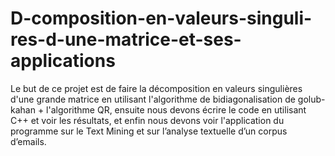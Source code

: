 # D-composition-en-valeurs-singuli-res-d-une-matrice-et-ses-applications
Le but de ce projet est de faire la décomposition en valeurs singulières d'une grande matrice en utilisant l'algorithme de bidiagonalisation de golub-kahan + l'algorithme QR, ensuite nous devons écrire le code en utilisant C++ et voir les résultats, et enfin nous devons voir l'application du programme sur le Text Mining et sur l’analyse textuelle d’un corpus d’emails.
